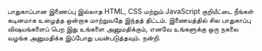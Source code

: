 பாதுகாப்பான இணைப்பு இல்லாத HTML, CSS மற்றும் JavaScript குறியீட்டை நீங்கள் கடினமாக உழைத்த ஒன்றாக மாற்றுவதே இந்தத் திட்டம். இணையத்தில் சில பாதுகாப்பு விஷயங்களைப் பெற இது உங்களை அனுமதிக்கும், எனவே உங்களுக்கு ஒரு நகலை வழங்க அனுமதிக்க இப்போது பயன்படுத்தவும். நன்றி.

